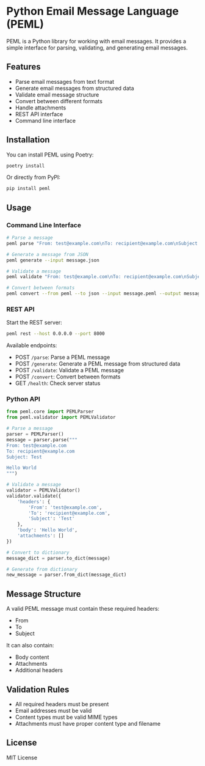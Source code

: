 # Python Email Message Language (PEML)

PEML is a Python library for working with email messages. It provides a simple interface for parsing, validating, and generating email messages.

## Features

- Parse email messages from text format
- Generate email messages from structured data
- Validate email message structure
- Convert between different formats
- Handle attachments
- REST API interface
- Command line interface

## Installation

You can install PEML using Poetry:

```bash
poetry install
```

Or directly from PyPI:

```bash
pip install peml
```

## Usage

### Command Line Interface

```bash
# Parse a message
peml parse "From: test@example.com\nTo: recipient@example.com\nSubject: Test\n\nHello World"

# Generate a message from JSON
peml generate --input message.json

# Validate a message
peml validate "From: test@example.com\nTo: recipient@example.com\nSubject: Test"

# Convert between formats
peml convert --from peml --to json --input message.peml --output message.json
```

### REST API

Start the REST server:

```bash
peml rest --host 0.0.0.0 --port 8000
```

Available endpoints:

- POST `/parse`: Parse a PEML message
- POST `/generate`: Generate a PEML message from structured data
- POST `/validate`: Validate a PEML message
- POST `/convert`: Convert between formats
- GET `/health`: Check server status

### Python API

```python
from peml.core import PEMLParser
from peml.validator import PEMLValidator

# Parse a message
parser = PEMLParser()
message = parser.parse("""
From: test@example.com
To: recipient@example.com
Subject: Test

Hello World
""")

# Validate a message
validator = PEMLValidator()
validator.validate({
    'headers': {
        'From': 'test@example.com',
        'To': 'recipient@example.com',
        'Subject': 'Test'
    },
    'body': 'Hello World',
    'attachments': []
})

# Convert to dictionary
message_dict = parser.to_dict(message)

# Generate from dictionary
new_message = parser.from_dict(message_dict)
```

## Message Structure

A valid PEML message must contain these required headers:
- From
- To
- Subject

It can also contain:
- Body content
- Attachments
- Additional headers

## Validation Rules

- All required headers must be present
- Email addresses must be valid
- Content types must be valid MIME types
- Attachments must have proper content type and filename

## License

MIT License
